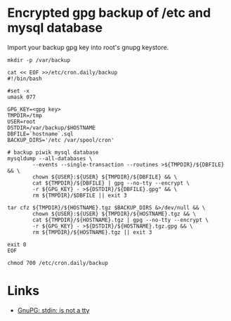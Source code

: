 # Encrypted gpg backup of /etc and mysql database

Import your backup gpg key into root's gnupg keystore.

	mkdir -p /var/backup

	cat << EOF >>/etc/cron.daily/backup
	#!/bin/bash
	
	#set -x
	umask 077
	
	GPG_KEY=<gpg key>
	TMPDIR=/tmp
	USER=root
	DSTDIR=/var/backup/$HOSTNAME
	DBFILE=`hostname`.sql
	BACKUP_DIRS='/etc /var/spool/cron'
	
	# backup piwik mysql database
	mysqldump --all-databases \
	        --events --single-transaction --routines >${TMPDIR}/${DBFILE} && \
	        chown ${USER}:${USER} ${TMPDIR}/${DBFILE} && \
	        cat ${TMPDIR}/${DBFILE} | gpg --no-tty --encrypt \
	        -r ${GPG_KEY} - >${DSTDIR}/${DBFILE}.gpg" && \
	        rm ${TMPDIR}/$DBFILE || exit 3
	
	tar cfz ${TMPDIR}/${HOSTNAME}.tgz $BACKUP_DIRS &>/dev/null && \
	        chown ${USER}:${USER} ${TMPDIR}/${HOSTNAME}.tgz && \
	        cat ${TMPDIR}/${HOSTNAME}.tgz | gpg --no-tty --encrypt \
	        -r ${GPG_KEY} - >${DSTDIR}/${HOSTNAME}.tgz.gpg && \
	        rm ${TMPDIR}/${HOSTNAME}.tgz || exit 3
	
	exit 0
	EOF

	chmod 700 /etc/cron.daily/backup

# Links

* [GnuPG: stdin: is not a tty](https://www.gnupg.org/documentation/manuals/gnupg/GPG-Configuration-Options.html)
